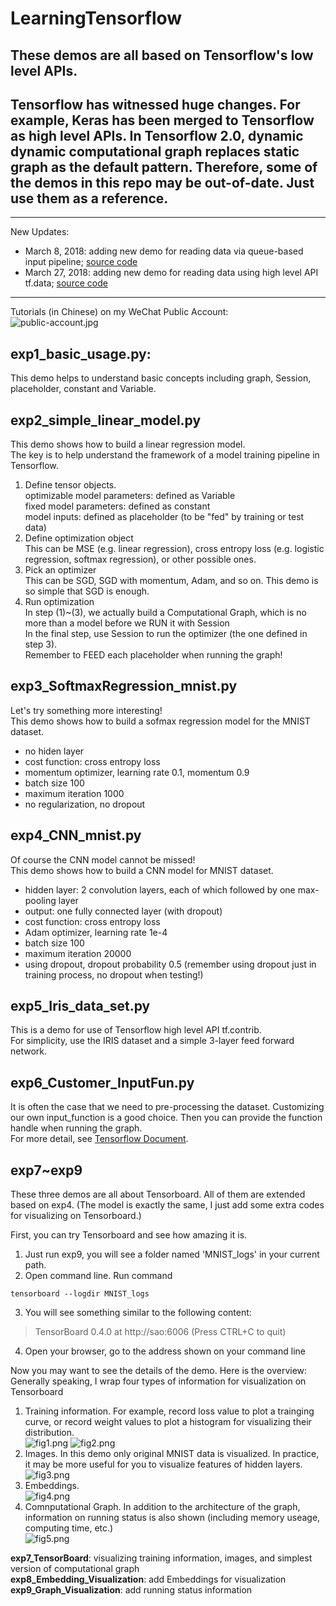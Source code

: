# LearningTensorflow  

## These demos are all based on Tensorflow's low level APIs.
## Tensorflow has witnessed huge changes. For example, Keras has been merged to Tensorflow as high level APIs. In Tensorflow 2.0, dynamic dynamic computational graph replaces static graph as the default pattern. Therefore, some of the demos in this repo may be out-of-date. Just use them as a reference.  

***
New Updates:
* March 8, 2018: adding new demo for reading data via queue-based input pipeline; [source code](https://github.com/SaoYan/LearningTensorflow/blob/master/exp11_user_dataset_low_API_1.py)
* March 27, 2018: adding new demo for reading data using high level API tf.data; [source code](https://github.com/SaoYan/LearningTensorflow/blob/master/exp13_user_dataset_high_API_1.py)

***

Tutorials (in Chinese) on my WeChat Public Account:  
![public-account.jpg](https://github.com/SaoYan/LearningTensorflow/blob/master/Figures/public-account.jpg)

## exp1_basic_usage.py:     
This demo helps to understand basic concepts including graph, Session, placeholder, constant and Variable.

## exp2_simple_linear_model.py    
This demo shows how to build a linear regression model.     
The key is to help understand the framework of a model training pipeline in Tensorflow.      
1. Define tensor objects.    
optimizable model parameters: defined as Variable    
fixed model parameters: defined as constant    
model inputs: defined as placeholder (to be "fed" by training or test data)    
2. Define optimization object    
This can be MSE (e.g. linear regression), cross entropy loss (e.g. logistic regression, softmax regression), or other possible ones.    
3. Pick an optimizer    
This can be SGD, SGD with momentum, Adam, and so on. This demo is so simple that SGD is enough.    
4. Run optimization    
In step (1)~(3), we actually build a Computational Graph, which is no more than a model before we RUN it with Session    
In the final step, use Session to run the optimizer (the one defined in step 3).    
Remember to FEED each placeholder when running the graph!

## exp3_SoftmaxRegression_mnist.py    
Let's try something more interesting!    
This demo shows how to build a sofmax regression model for the MNIST dataset.    
* no hiden layer  
* cost function: cross entropy loss    
* momentum optimizer, learning rate 0.1, momentum 0.9    
* batch size 100    
* maximum iteration 1000    
* no regularization, no dropout

## exp4_CNN_mnist.py    
Of course the CNN model cannot be missed!    
This demo shows how to build a CNN model for MNIST dataset.    
* hidden layer: 2 convolution layers, each of which followed by one max-pooling layer    
* output: one fully connected layer (with dropout)    
* cost function: cross entropy loss    
* Adam optimizer, learning rate 1e-4    
* batch size 100    
* maximum iteration 20000    
* using dropout, dropout probability 0.5 (remember using dropout just in training process, no dropout when testing!)

## exp5_Iris_data_set.py
This is a demo for use of Tensorflow high level API tf.contrib.    
For simplicity, use the IRIS dataset and a simple 3-layer feed forward network.

## exp6_Customer_InputFun.py
It is often the case that we need to pre-processing the dataset. Customizing our own input_function is a good choice. Then you can provide the function handle when running the graph.     
For more detail, see [Tensorflow Document](https://www.tensorflow.org/get_started/input_fn).

## exp7~exp9
These three demos are all about Tensorboard. All of them are extended based on exp4. (The model is exactly the same, I just add some extra codes for visualizing on Tensorboard.)

First, you can try Tensorboard and see how amazing it is.       
1. Just run exp9, you will see a folder named 'MNIST_logs' in your current path.    
2. Open command line. Run command
```
tensorboard --logdir MNIST_logs
```    
3. You will see something similar to the following content:    
> TensorBoard 0.4.0 at http://sao:6006 (Press CTRL+C to quit)

4. Open your browser, go to the address shown on your command line

Now you may want to see the details of the demo. Here is the overview:    
Generally speaking, I wrap four types of information for visualization on Tensorboard    
1. Training information. For example, record loss value to plot a trainging curve, or record weight values to plot a histogram for visualizing their distribution.  
![fig1.png](https://github.com/SaoYan/LearningTensorflow/blob/master/Figures/fig1.png)
![fig2.png](https://github.com/SaoYan/LearningTensorflow/blob/master/Figures/fig2.png)
2. Images. In this demo only original MNIST data is visualized. In practice, it may be more useful for you to visualize features of hidden layers.
![fig3.png](https://github.com/SaoYan/LearningTensorflow/blob/master/Figures/fig3.png)
3. Embeddings.  
![fig4.png](https://github.com/SaoYan/LearningTensorflow/blob/master/Figures/fig4.png)
4. Comnputational Graph. In addition to the architecture of the graph, information on running status is also shown (including memory useage, computing time, etc.)  
![fig5.png](https://github.com/SaoYan/LearningTensorflow/blob/master/Figures/fig5.png)

**exp7_TensorBoard**: visualizing training information, images, and simplest version of computational graph    
**exp8_Embedding_Visualization**: add Embeddings for visualization    
**exp9_Graph_Visualization**: add running status information
